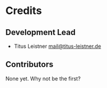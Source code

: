 # Credits

## Development Lead

* Titus Leistner <mail@titus-leistner.de>

## Contributors

None yet. Why not be the first?
